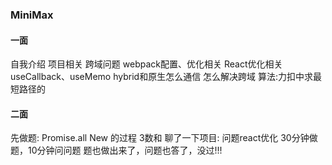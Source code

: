 ### MiniMax
#### 一面
自我介绍
项目相关
跨域问题
webpack配置、优化相关
React优化相关
useCallback、useMemo
hybrid和原生怎么通信
怎么解决跨域
算法:力扣中求最短路径的
#### 二面
先做题:
Promise.all
New 的过程
3数和
聊了一下项目:
问题react优化
30分钟做题，10分钟问问题
题也做出来了，问题也答了，没过!!!